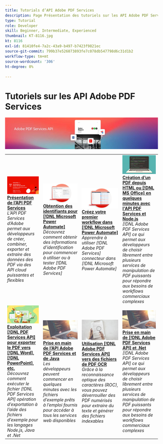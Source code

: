 ```yaml
---
title: Tutorials d’API Adobe PDF Services
description: Page Présentation des tutoriels sur les API Adobe PDF Services
type: Tutorial
role: Developer
skill: Beginner, Intermediate, Experienced
thumbnail: KT-8116.jpg
kt: 8116
exl-id: 81410fe4-7a2c-43a9-b497-b7423f9821ec
source-git-commit: 799b37e526073893fe7c078db547798d6c31d1b2
workflow-type: tm+mt
source-wordcount: '306'
ht-degree: 0%

---
```


# Tutoriels sur les API Adobe PDF Services

![Bannière API PDF Services](../assets/pdfserviceshero.jpg)

<table style="table-layout:fixed">
<tr>
 <td>
   <a href="https://experienceleague.adobe.com/docs/adobe-developers-live-events/events/2021/oct2021/pdf-services-api.html">
      <img alt="Présentation de l’API PDF Services" src="assets/introduction_1280.png" />
   </a>
    <div>
   <a href="https://experienceleague.adobe.com/docs/adobe-developers-live-events/events/2021/oct2021/pdf-services-api.html"><strong>Présentation de l’API PDF Services</strong></a>
    </div>
    <em>L’API PDF Services d’Adobe permet aux développeurs de créer, combiner, exporter et extraire des données des PDF via des API cloud puissantes et flexibles</em>
    <br>
  </td>
  <td>
   <a href="getting-credentials-power-automate.md">
      <img alt="Obtention des informations d’identification pour Microsoft Power Automate" src="assets/createcredentials_1280.png" />
   </a>
    <div>
   <a href="getting-credentials-power-automate.md"><strong>Obtention des identifiants pour [!DNL Microsoft Power Automate]</strong></a>
    </div>
    <em>Découvrez comment obtenir des informations d’identification pour commencer à utiliser ou à tester [!DNL Adobe PDF Services]</em>
    <br>
  </td>
  <td>
   <a href="create-workflow-power-automate.md">
      <img alt="Création de votre premier workflow dans Microsoft Power Automate" src="assets/firstflow_1280.png" />
   </a>
    <div>
   <a href="create-workflow-power-automate.md"><strong>Créez votre premier workflow dans [!DNL Microsoft Power Automate]</strong></a>
    </div>
    <em>Apprendre à utiliser [!DNL Adobe PDF Services] connecteur dans [!DNL Microsoft Power Automate]</em>
    <br>
  </td>
  <td>
   <a href="createpdffromhtml.md">
      <img alt="Création d'un PDF à partir de HTML ou MS Office en quelques minutes avec l'API PDF Services et Node.js" src="assets/PDFServices_GettingStartedNode_thumb.jpg" />
   </a>
    <div>
   <a href="createpdffromhtml.md"><strong>Création d’un PDF depuis HTML ou [!DNL MS Office] en quelques minutes avec l'API PDF Services et Node.js</strong></a>
    </div>
    <em>[!DNL Adobe PDF Services API] ce qui permet aux développeurs de choisir librement entre plusieurs services de manipulation de PDF puissants pour répondre aux besoins de workflows commerciaux complexes</em>
    <br>
  </td>
</tr>
<tr>
  <td>
   <a href="exportpdf.md">
      <img alt="Utilisation de l’API PDF Services pour exporter du PDF vers Word, PowerPoint, etc." src="assets/PDFServices_ExportPDF_thumb.jpg" />
   </a>
    <div>
   <a href="exportpdf.md"><strong>Exploitation [!DNL PDF Services API] pour exporter le PDF vers [!DNL Word], [!DNL PowerPoint], etc.</strong></a>
    </div>
    <em>Découvrez comment exécuter le fichier [!DNL PDF Services API] opération d’exportation à l’aide des fichiers d’exemple pour les langages Node.js, Java et .Net</em>
    <br>
  </td>
   <td>
   <a href="gettingstartedjava.md">
      <img alt="Prise en main de l’API Adobe PDF Services et de Java" src="assets/PDFServices_GettingStartedJAVA_thumb.jpg" />
   </a>
    <div>
   <a href="gettingstartedjava.md"><strong>Prise en main de l’API Adobe PDF Services et de Java</strong></a>
    </div>
    <em>Les développeurs peuvent commencer en quelques minutes avec les fichiers d’exemple prêts à l’emploi fournis pour accéder à tous les services web disponibles</em>
    <br>
  </td>
   <td>
   <a href="ocr.md">
      <img alt="Utilisation de l’API Adobe PDF Services pour créer des fichiers de PDF OCR" src="assets/PDFServices_OCR_Thumb.jpg" />
   </a>
    <div>
   <a href="ocr.md"><strong>Utilisation [!DNL Adobe PDF Services API] vers des fichiers de PDF OCR</strong></a>
    </div>
    <em>Grâce à la reconnaissance optique des caractères (ROC), vous pouvez déverrouiller des PDF numérisés pour extraire du texte et générer des fichiers indexables</em>
    <br>
  </td>
  <td>
   <a href="gettingstartednet.md">
      <img alt="Prise en main de l’API Adobe PDF Services et de .Net" src="assets/PDFServices_GettingStartedNET_thumb.jpg" />
   </a>
    <div>
   <a href="gettingstartednet.md"><strong>Prise en main de [!DNL Adobe PDF Services API] et .Net</strong></a>
    </div>
    <em>[!DNL Adobe PDF Services API] ce qui permet aux développeurs de choisir librement entre plusieurs services de manipulation de PDF puissants pour répondre aux besoins de workflows commerciaux complexes</em>
    <br>
  </td>
</tr>
</table>
